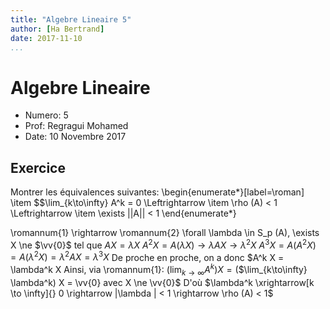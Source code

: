 ```yaml
---
title: "Algebre Lineaire 5"
author: [Ha Bertrand]
date: 2017-11-10
...
```


# Algebre Lineaire

* Numero: 5
* Prof: Regragui Mohamed
* Date: 10 Novembre 2017

## Exercice

Montrer les équivalences suivantes:
\begin{enumerate*}[label=\roman]
  \item $$\lim_{k\to\infty} A^k = 0 \Leftrightarrow
  \item \rho (A) < 1 \Leftrightarrow
  \item \exists ||A|| < 1
\end{enumerate*}

\romannum{1} \rightarrow \romannum{2}
\forall \lambda \in S_p (A), \exists X \ne $\vv{0}$ tel que $AX = \lambda X$
$A^2 X = A(\lambda X) \rightarrow \lambda AX \rightarrow \lambda^2 X$
$A^3 X = A(A^2 X) = A(\lambda^2 X) = \lambda^2 AX = \lambda^3 X$
De proche en proche, on a donc $A^k X = \lambda^k X
Ainsi, via \romannum{1}: $($$\lim_{k\to\infty} A^k) X = ($$\lim_{k\to\infty} \lambda^k) X = \vv{0} avec X \ne \vv{0}$
D'où $\lambda^k \xrightarrow[k \to \infty]{} 0 \rightarrow |\lambda | < 1 \rightarrow \rho (A) < 1$



